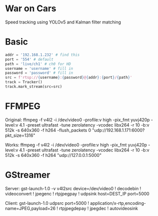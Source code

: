 # War on Cars

Speed tracking using YOLOv5 and Kalman filter matching

# Basic

```python
addr = '192.168.1.232' # find this
port = '554' # default
path = 'live/ch1' # ch0 for HD
username = 'username' # fill in
password = 'password' # fill in
src = f'rtsp://{username}:{password}@{addr}:{port}/{path}'
track = Tracker()
track.mark_stream(src=src)
```

# FFMPEG

Original:
ffmpeg -f v4l2 -i /dev/video0 -profile:v high -pix_fmt yuvj420p -level:v 4.1 -preset ultrafast -tune zerolatency -vcodec libx264 -r 10 -b:v 512k -s 640x360 -f h264 -flush_packets 0 "udp://192.168.1.171:6000?pkt_size=1316"

Works:
ffmpeg -f v4l2 -i /dev/video0 -profile:v high -pix_fmt yuvj420p -level:v 4.1 -preset ultrafast -tune zerolatency -vcodec libx264 -r 10 -b:v 512k -s 640x360 -f h264 "udp://127.0.0.1:5000"

# GStreamer

Server:
gst-launch-1.0 -v v4l2src device=/dev/video0 ! decodebin ! videoconvert ! jpegenc ! rtpjpegpay ! udpsink host=DEST_IP port=5000

Client:
gst-launch-1.0 udpsrc port=5000 ! application/x-rtp,encoding-name=JPEG,payload=26 ! rtpjpegdepay ! jpegdec ! autovideosink
